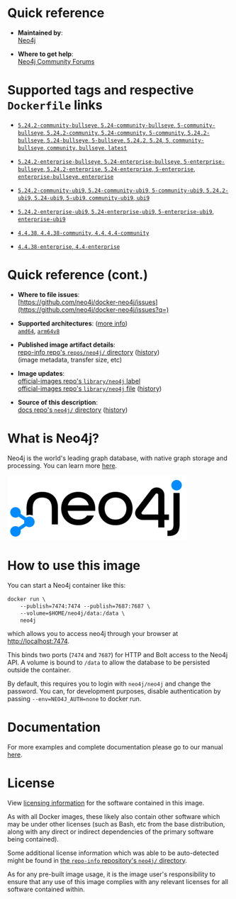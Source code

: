 <!--

********************************************************************************

WARNING:

    DO NOT EDIT "neo4j/README.md"

    IT IS AUTO-GENERATED

    (from the other files in "neo4j/" combined with a set of templates)

********************************************************************************

-->

# Quick reference

-	**Maintained by**:  
	[Neo4j](https://github.com/neo4j/docker-neo4j)

-	**Where to get help**:  
	[Neo4j Community Forums](https://community.neo4j.com)

# Supported tags and respective `Dockerfile` links

-	[`5.24.2-community-bullseye`, `5.24-community-bullseye`, `5-community-bullseye`, `5.24.2-community`, `5.24-community`, `5-community`, `5.24.2-bullseye`, `5.24-bullseye`, `5-bullseye`, `5.24.2`, `5.24`, `5`, `community-bullseye`, `community`, `bullseye`, `latest`](https://github.com/neo4j/docker-neo4j-publish/blob/849a03d18f2cdc12f82a874d45f0c8192583cb50/5.24.2/bullseye/community/Dockerfile)

-	[`5.24.2-enterprise-bullseye`, `5.24-enterprise-bullseye`, `5-enterprise-bullseye`, `5.24.2-enterprise`, `5.24-enterprise`, `5-enterprise`, `enterprise-bullseye`, `enterprise`](https://github.com/neo4j/docker-neo4j-publish/blob/849a03d18f2cdc12f82a874d45f0c8192583cb50/5.24.2/bullseye/enterprise/Dockerfile)

-	[`5.24.2-community-ubi9`, `5.24-community-ubi9`, `5-community-ubi9`, `5.24.2-ubi9`, `5.24-ubi9`, `5-ubi9`, `community-ubi9`, `ubi9`](https://github.com/neo4j/docker-neo4j-publish/blob/849a03d18f2cdc12f82a874d45f0c8192583cb50/5.24.2/ubi9/community/Dockerfile)

-	[`5.24.2-enterprise-ubi9`, `5.24-enterprise-ubi9`, `5-enterprise-ubi9`, `enterprise-ubi9`](https://github.com/neo4j/docker-neo4j-publish/blob/849a03d18f2cdc12f82a874d45f0c8192583cb50/5.24.2/ubi9/enterprise/Dockerfile)

-	[`4.4.38`, `4.4.38-community`, `4.4`, `4.4-community`](https://github.com/neo4j/docker-neo4j-publish/blob/213118aa64ab9ea85620c25865217a36a6faf7fa/4.4.38/bullseye/community/Dockerfile)

-	[`4.4.38-enterprise`, `4.4-enterprise`](https://github.com/neo4j/docker-neo4j-publish/blob/213118aa64ab9ea85620c25865217a36a6faf7fa/4.4.38/bullseye/enterprise/Dockerfile)

# Quick reference (cont.)

-	**Where to file issues**:  
	[https://github.com/neo4j/docker-neo4j/issues](https://github.com/neo4j/docker-neo4j/issues?q=)

-	**Supported architectures**: ([more info](https://github.com/docker-library/official-images#architectures-other-than-amd64))  
	[`amd64`](https://hub.docker.com/r/amd64/neo4j/), [`arm64v8`](https://hub.docker.com/r/arm64v8/neo4j/)

-	**Published image artifact details**:  
	[repo-info repo's `repos/neo4j/` directory](https://github.com/docker-library/repo-info/blob/master/repos/neo4j) ([history](https://github.com/docker-library/repo-info/commits/master/repos/neo4j))  
	(image metadata, transfer size, etc)

-	**Image updates**:  
	[official-images repo's `library/neo4j` label](https://github.com/docker-library/official-images/issues?q=label%3Alibrary%2Fneo4j)  
	[official-images repo's `library/neo4j` file](https://github.com/docker-library/official-images/blob/master/library/neo4j) ([history](https://github.com/docker-library/official-images/commits/master/library/neo4j))

-	**Source of this description**:  
	[docs repo's `neo4j/` directory](https://github.com/docker-library/docs/tree/master/neo4j) ([history](https://github.com/docker-library/docs/commits/master/neo4j))

# What is Neo4j?

Neo4j is the world's leading graph database, with native graph storage and processing. You can learn more [here](http://neo4j.com/developer).

![logo](https://raw.githubusercontent.com/docker-library/docs/56823e63d5b6dd7ddbb9d5d3c4a8947778055d8e/neo4j/logo.png)

# How to use this image

You can start a Neo4j container like this:

```console
docker run \
    --publish=7474:7474 --publish=7687:7687 \
    --volume=$HOME/neo4j/data:/data \
    neo4j
```

which allows you to access neo4j through your browser at [http://localhost:7474](http://localhost:7474).

This binds two ports (`7474` and `7687`) for HTTP and Bolt access to the Neo4j API. A volume is bound to `/data` to allow the database to be persisted outside the container.

By default, this requires you to login with `neo4j/neo4j` and change the password. You can, for development purposes, disable authentication by passing `--env=NEO4J_AUTH=none` to docker run.

# Documentation

For more examples and complete documentation please go to our manual [here](http://neo4j.com/docs/operations-manual/current/deployment/single-instance/docker/).

# License

View [licensing information](https://neo4j.com/licensing) for the software contained in this image.

As with all Docker images, these likely also contain other software which may be under other licenses (such as Bash, etc from the base distribution, along with any direct or indirect dependencies of the primary software being contained).

Some additional license information which was able to be auto-detected might be found in [the `repo-info` repository's `neo4j/` directory](https://github.com/docker-library/repo-info/tree/master/repos/neo4j).

As for any pre-built image usage, it is the image user's responsibility to ensure that any use of this image complies with any relevant licenses for all software contained within.
